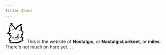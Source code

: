 ```yaml
---
title: About
---
```

![image](about_icon.png)
This is the website of **Nostalgic**, or **NostalgicLorikeet**, or **miles**. There's not much on here yet<span>. . .</span>